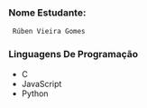 ### __Nome Estudante__:
     Rúben Vieira Gomes

### __Linguagens De Programação__
* C
* JavaScript
* Python

